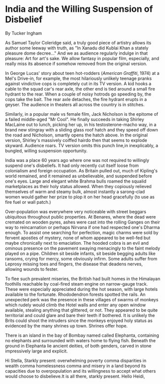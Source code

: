# India and the Willing Suspension of Disbelief

By Tucker Ingham

As Samuel Taylor Coleridge said, a truly good piece of artistry allows its author some leeway with truth, as "In Xanadu did Kublai Khan a stately pleasure dome decree..." And we as audience regularly indulge in that pleasure: Art for art's sake. We allow fantasy in popular film, especially, and really miss its absence if somehow removed from the original version.

In George Lucas' story about teen hot-rodders (_American Graffiti_, 1974) at a Mel's Drive-in, for example, the most hilariously unlikely teenage pranks against vindictive cops is completely cut in its TV version. A kid hooks a cable to the squad car's rear axle, the other end is tied around a small fire hydrant to the rear. When a couple of noisy hotrods go speeding by, the cops take the bait. The rear axle detaches, the fire hydrant erupts in a geyser. The audience in theaters all across the country is in stitches.

Similarly, in a popular male vs female film, Jack Nicholson is the epitome of a failed middle-aged "Mr Cool". He finally succeeds in taking Shirley MacLaine out to lunch, picking her up, in his testosterone-macho way, in a brand new stingray with a sliding glass roof hatch and they speed off down the road and Nicholson, smartly opens the hatch above. In the original version, Shirley's massively coiffed hairdo then that seems to explode skyward. Audience roars. TV version omits this punch line,in inexplicably, a bungled, willing suspension opportunity.

India was a place 60 years ago where one was not required to willingly suspend one's disbeliefs. It had only recently cut itself loose from colonialism and foreign occupation. As Britain pulled out, much of Kipling's world remained, and it remained as unbelievable, and suspended before one's eyes. Large and elegant white Brahma bulls roamed the squalid marketplaces as their holy status allowed. When they copiously relieved themselves of warm and steamy bulk, almost instantly a sarong-clad women would gather her prize to plop it on her head gracefully (to use as fire fuel or wall patch.)

Over-population was everywhere very noticeable with street beggars ubiquitous throughout public properties. At Benares, where the dead were cremated on wooden pyres, ashes were cast into the rolling Ganges on their way to reincarnation or perhaps Nirvana if one had respected one's Dharma enough. To assist one searching for perfection, magic charms were sold by fervent apostles of mystery, none of whom appeared to be well-fed but maybe chronically next to emaciation. The hooded cobra is an evil and ominous presence on the pavement swaying menacingly to the faint melody played on a pipe. Children sit beside infants, sit beside begging adults like ransoms, crying for mercy, some obviously infirm. Some adults suffer from Leprosy missing toes and fingers, the disease that deadens nerves, allowing wounds to fester.

To flee such prevalent miseries, the British had built homes in the Himalayan foothills reachable by coal-fired steam engine on narrow-gauge track. These were especially appreciated during the hot season, with large hotels available to the fortunate. Rhododendron forests spotted the rails. An unexpected perk was the presence in these villages of swarms of monkeys which rudely would climb the Hotel walls and enter any open window available, stealing anything that glittered, or not. They appeared to be quite territorial and could glare and bare their teeth if bothered. It is unlikely the Brits could shoot the intruders since the monkeys enjoyed holy status as evidenced by the many shrines up town. Shrines offer hope.

There is an island in the bay of Bombay named called Elephanta, containing no elephants and surrounded with waters home to flying fish. Beneath the ground in Elephanta lie ancient deities, of both genders, carved in stone impressively large and explicit.

Hi Stella, Starkly present: overwhelming poverty comma disparities in wealth comma homelessness comma and misery in a land beyond its capacities due to overpopulation and its willingness to accept what others would choose to disbelieve.It is all there, starkly present.
Hello Heidi, 
